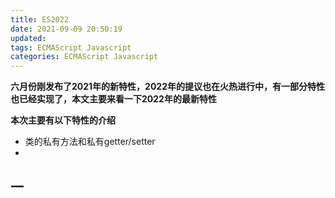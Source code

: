 ```yaml
---
title: ES2022
date: 2021-09-09 20:50:19
updated:
tags: ECMAScript Javascript
categories: ECMAScript Javascript
---
```


**六月份刚发布了2021年的新特性，2022年的提议也在火热进行中，有一部分特性也已经实现了，本文主要来看一下2022年的最新特性**

**本次主要有以下特性的介绍**
 - 类的私有方法和私有getter/setter
 - 
## 一